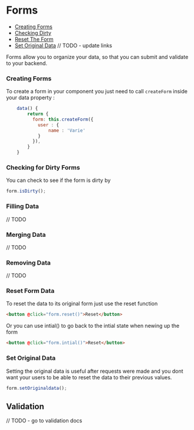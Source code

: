 # Forms

- [Creating Forms](#creating-forms)
- [Checking Dirty](#checking-for-dirty-forms)
- [Reset The Form](#reset-form-data)
- [Set Original Data](#setting-original-data)
  // TODO - update links

Forms allow you to organize your data, so that you can submit and validate to your backend.

### Creating Forms

To create a form in your component you just need to call `createForm` inside your data property :

```js
    data() {
        return {
          form: this.createForm({
            user : {
                name : 'Varie'
            }
          }),
        }
    }
```

### Checking for Dirty Forms

You can check to see if the form is dirty by

```js
form.isDirty();
```

### Filling Data

// TODO

### Merging Data

// TODO

### Removing Data

// TODO

### Reset Form Data

To reset the data to its original form just use the reset function

```html
<button @click="form.reset()">Reset</button>
```

Or you can use intial() to go back to the intial state when newing up the form

```html
<button @click="form.intial()">Reset</button>
```

### Set Original Data

Setting the original data is useful after requests were made and you dont want your users to be able to reset the data to
their previous values.

```js
form.setOriginaldata();
```

## Validation

// TODO - go to validation docs
